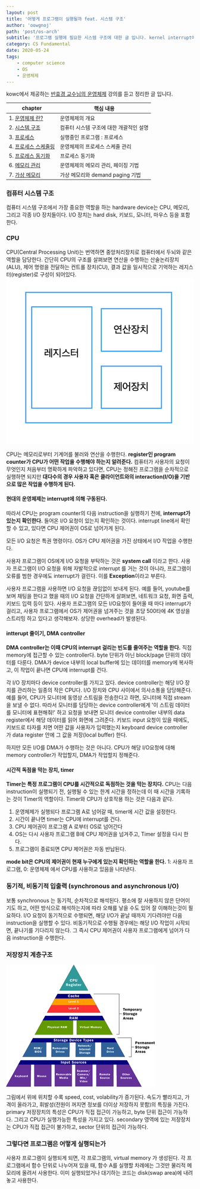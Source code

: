 ```yaml
---
layout: post
title: '어떻게 프로그램이 실행될까 feat. 시스템 구조'
author: 'oowgnoj'
path: 'post/os-arch'
subtitle: '프로그램 실행에 필요한 시스템 구조에 대한 글 입니다. kernel interrupt에 의해 구동되는 현대 운영체제와, 저장장치, 동기/비동기적 입출력에 대한 개괄적인 설명을 포함합니다.'
category: CS Fundamental
date: 2020-05-24
tags:
    - computer science
    - OS
    - 운영체제
---
```


kowc에서 제공하는 [반효경 교수님의 운영체제](http://www.kocw.net/home/search/kemView.do?kemId=1046323&ar=pop) 강의를 듣고 정리한 글 입니다.

| chapter                                                                                                                                                                                                                                                                                             | 핵심 내용                               |
| --------------------------------------------------------------------------------------------------------------------------------------------------------------------------------------------------------------------------------------------------------------------------------------------------- | --------------------------------------- |
| 1. [운영체제 란?](<https://oowgnoj.dev/%EC%9A%B4%EC%98%81%EC%B2%B4%EC%A0%9C%20(kernel)>)                                                                                                                                                                                                            | 운영체제의 개요                         |
| 2. [시스템 구조](https://oowgnoj.dev/%EC%96%B4%EB%96%BB%EA%B2%8C%20%ED%94%84%EB%A1%9C%EA%B7%B8%EB%9E%A8%EC%9D%B4%20%EC%8B%A4%ED%96%89%EB%90%A0%EA%B9%8C%20feat.%20%EC%8B%9C%EC%8A%A4%ED%85%9C%20%EA%B5%AC%EC%A1%B0)                                                                                 | 컴퓨터 시스템 구조에 대한 개괄적인 설명 |
| 3. [프로세스](https://oowgnoj.dev/%ED%94%84%EB%A1%9C%EC%84%B8%EC%8A%A4%20-%20%EC%9A%B4%EC%98%81%EC%B2%B4%EC%A0%9C%EA%B0%80%20%EC%8B%A4%ED%96%89%EC%A4%91%EC%9D%B8%20%ED%94%84%EB%A1%9C%EA%B7%B8%EB%9E%A8%EC%9D%84%20%EA%B4%80%EB%A6%AC%ED%95%98%EB%8A%94%20%EB%B0%A9%EB%B2%95)                      | 실행중인 프로그램 : 프로세스            |
| 4. [프로세스 스케줄링](https://oowgnoj.dev/%EC%BB%B4%ED%93%A8%ED%84%B0%EA%B0%80%20%EC%9E%90%EC%8B%A0%EC%9D%98%20%EA%B0%80%EC%9E%A5%20%EB%B9%84%EC%8B%BC%20%EC%9E%90%EC%9B%90%EC%9D%84%20%EA%B4%80%EB%A6%AC%ED%95%98%EB%8A%94%20%EB%B0%A9%EB%B2%95%20-%20CPU%20%EC%8A%A4%EC%BC%80%EC%A4%84%EB%A7%81) | 운영체제의 프로세스 스케줄 관리         |
| 5. [프로레스 동기화](https://oowgnoj.dev/%EB%82%B4%EA%B0%80%20%EB%8D%B0%EC%9D%B4%ED%84%B0%EB%A5%BC%20%EC%93%B0%EA%B3%A0%EC%9E%88%EC%96%B4%20%EC%9E%A0%EC%8B%9C%20%EA%B8%B0%EB%8B%A4%EB%A0%A4%EC%A4%98%20-%20%ED%94%84%EB%A1%9C%EC%84%B8%EC%8A%A4%20%EB%8F%99%EA%B8%B0%ED%99%94)                     | 프로세스 동기화                         |
| 6. [메모리 관리](https://oowgnoj.dev/%EC%9A%B4%EC%98%81%EC%B2%B4%EC%A0%9C%EA%B0%80%20%EB%A9%94%EB%AA%A8%EB%A6%AC%EB%A5%BC%20%EA%B4%80%EB%A6%AC%ED%95%98%EB%8A%94%20%EB%B0%A9%EB%B2%95)                                                                                                              | 운영체제의 메모리 관리, 페이징 기법     |
| 7. [가상 메모리](https://oowgnoj.dev/%EA%B0%80%EC%83%81%20%EB%A9%94%EB%AA%A8%EB%A6%AC)                                                                                                                                                                                                              | 가상 메모리와 demand paging 기법        |

### 컴퓨터 시스템 구조

컴퓨터 시스템 구조에서 가장 중요한 역할을 하는 hardware device는 CPU, 메모리, 그리고 각종 I/O 장치들이다. I/O 장치는 hard disk, 키보드, 모니터, 마우스 등을 포함한다.

### CPU

CPU(Central Processing Unit)는 번역하면 중앙처리장치로 컴퓨터에서 두뇌와 같은 역할을 담당한다. 간단히 CPU의 구조를 살펴보면 연산을 수행하는 산술논리장치(ALU), 제어 명령을 전달하는 컨트롤 장치(CU), 결과 값을 일시적으로 기억하는 레지스터(register)로 구성이 되어있다.
![OS](./../images/in-post/OS/CPU.png)

CPU는 메모리로부터 기계어를 불러와 연산을 수행한다. **register인 program counter가 CPU가 어떤 작업을 수행해야 하는지 알려준다.** 컴퓨터가 사용자의 요청이 무엇인지 처음부터 명확하게 파악하고 있다면, CPU는 정해진 프로그램을 순차적으로 실행하면 되지만 **대다수의 경우 사용자 혹은 클라이언트와의 interaction(I/O)을 기반으로 많은 작업을 수행하게 된다.**

#### 현대의 운영체제는 interrupt에 의해 구동된다.

따라서 CPU는 program counter의 다음 instruction을 실행하기 전에, **interrupt가 있는지 확인한다.** 들어온 I/O 요청이 있는지 확인하는 것이다. interrupt line에서 확인할 수 있고, 있다면 CPU 제어권이 OS로 넘어가게 된다.

모든 I/O 요청은 특권 명령이다. OS가 CPU 제어권을 가진 상태에서 I/O 작업을 수행한다.

사용자 프로그램이 OS에게 I/O 요청을 부탁하는 것은 **system call** 이라고 한다. 사용자 프로그램이 I/O 요청을 위해 자발적으로 interrupt 를 거는 것이 아니라, 프로그램이 오류를 범한 경우에도 interrupt가 걸린다. 이를 **Exception**이라고 부른다.

사용자 프로그램을 사용하면 I/O 요청을 끊임없이 보내게 된다. 예를 들어, youtube를 보며 채팅을 한다고 했을 때의 I/O 요청을 간단하게 살펴보면, 네트워크 요청, 화면 출력, 키보드 입력 등이 있다. 사용자 프로그램의 모든 I/O요청이 들어올 때 마다 interrupt가 걸리고, 사용자 프로그램에서 OS가 제어권을 넘겨주는 것을 초당 500타에 4K 영상을 스트리밍 하고 있다고 생각해보자. 상당한 overhead가 발생된다.

#### intterupt 줄이기, DMA controller

**DMA controller는 이때 CPU의 interrupt 걸리는 빈도를 줄여주는 역할을 한다.** 직접 memory에 접근할 수 있는 controller다. byte 단위가 아닌 block/page 단위의 데이터를 다룬다. DMA가 device 내부의 local buffer에 있는 데이터를 memory에 복사하고, 이 작업이 끝나면 CPU에 interrupt를 건다.

각 I/O 장치마다 device controller를 가지고 있다. device controller는 해당 I/O 장치를 관리하는 일종의 작은 CPU다. I/O 장치와 CPU 사이에서 의사소통을 담당해준다. 예를 들어, CPU가 모니터에 동영상 스트림을 전송한다고 하면, 모니터에 직접 stream을 보낼 수 없다. 따라서 모니터를 담당하는 device controller에게 '이 스트림 데이터를 모니터에 표현해줘!' 하고 요청을 보내면 모니터 device controller 내부의 data register에서 해당 데이터를 읽어 화면에 그려준다. 키보드 input 요청이 있을 때에도, 키보드로 타자를 치면 어떤 값을 사용자가 입력했는지 keyboard device controller 가 data register 안에 그 값을 저장(local buffer) 한다.

하지만 모든 I/O를 DMA가 수행하는 것은 아니다. CPU가 해당 I/O요청에 대해 memory controller가 작업할지, DMA가 작업할지 정해준다.

#### 시간적 독점을 막는 장치, timer

**Timer는 특정 프로그램이 CPU를 시간적으로 독점하는 것을 막는 장치다.** CPU는 다음 instruction이 실행되기 전, 실행될 수 있는 한계 시간을 정하는데 이 때 시간을 기록하는 것이 Timer의 역할이다. Timer와 CPU가 상호작용 하는 것은 다음과 같다.

1. 운영체제가 실행되다 프로그램 A로 넘어갈 때, timer에 시간 값을 설정한다.
2. 시간이 끝나면 timer는 CPU에 interrupt를 건다.
3. CPU 제어권이 프로그램 A 로부터 OS로 넘어간다
4. OS는 다시 사용자 프로그램 B에 CPU 제어권을 넘겨주고, Timer 설정을 다시 한다.
5. 프로그램이 종료되면 CPU 제어권은 자동 반납된다.

**mode bit은 CPU의 제어권이 현재 누구에게 있는지 확인하는 역할을 한다.** 1: 사용자 프로그램, 0: 운영체제 에서 CPU를 사용하고 있음을 나타낸다.

### 동기적, 비동기적 입출력 (synchronous and asynchronous I/O)

보통 synchronous 는 동기적, 순차적으로 해석된다. 평소에 잘 사용하지 않은 단어이기도 하고, 어떤 방식으로 해석하는지에 따라 오해를 낳을 수도 있어 잘 이해하는것이 필요하다. I/O 요청이 동기적으로 수행되면, 해당 I/O가 끝날 때까지 기다려야만 다음 instruction을 실행할 수 있다. 비동기적으로 수행될 경우에는 해당 I/O 작업이 시작되면, 끝나기를 기다리지 않는다. 그 즉시 CPU 제어권이 사용자 프로그램에게 넘어가 다음 instruction을 수행한다.

### 저장장치 계층구조

![OS](./../images/in-post/OS/storage-hierarchy.gif)

그림에서 위에 위치할 수록 speed, cost, volability가 증가된다. 속도가 빨라지고, 가격이 올라가고, 휘발성(전원이 꺼지면 정보를 더이상 저장하지 못함)의 특징을 가진다. primary 저장장치의 특성은 CPU가 직접 접근이 가능하고, byte 단위 접근이 가능하다. 그리고 CPU가 실행가능한 특성을 가지고 있다. secondary 영역에 있는 저장장치는 CPU가 직접 접근이 불가하고, sector 단위의 접근이 가능하다.

### 그렇다면 프로그램은 어떻게 실행되는가

사용자 프로그램이 실행되게 되면, 각 프로그램의, virtual memory 가 생성된다. 각 프로그램에서 함수 단위로 나누어져 있을 때, 함수 A를 실행할 차례에는 그것만 물리적 메모리에 올려서 사용한다. 이미 실행되었거나 대기하는 코드는 disk(swap area)에 내려놓고 사용한다.
